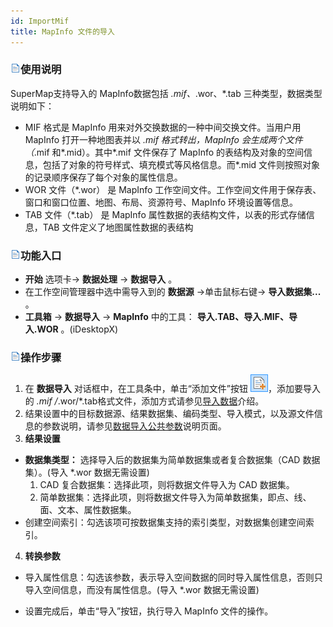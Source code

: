 ```yaml
---
id: ImportMif
title: MapInfo 文件的导入  
---  
```

### ![](../../img/read.gif)使用说明

SuperMap支持导入的 MapInfo数据包括 *.mif、*.wor、*.tab 三种类型，数据类型说明如下：

* MIF 格式是 MapInfo 用来对外交换数据的一种中间交换文件。当用户用 MapInfo 打开一种地图表并以 *.mif 格式转出，MapInfo 会生成两个文件（*.mif 和*.mid）。其中*.mif 文件保存了 MapInfo 的表结构及对象的空间信息，包括了对象的符号样式、填充模式等风格信息。而*.mid 文件则按照对象的记录顺序保存了每个对象的属性信息。
* WOR 文件（*.wor） 是 MapInfo 工作空间文件。工作空间文件用于保存表、窗口和窗口位置、地图、布局、资源符号、MapInfo 环境设置等信息。 
* TAB 文件（*.tab） 是 MapInfo 属性数据的表结构文件，以表的形式存储信息，TAB 文件定义了地图属性数据的表结构 

### ![](../../img/read.gif)功能入口

* **开始** 选项卡-> **数据处理** -> **数据导入** 。
* 在工作空间管理器中选中需导入到的 **数据源** ->单击鼠标右键-> **导入数据集...** 。
* **工具箱** -> **数据导入** -> **MapInfo** 中的工具： **导入.TAB、导入.MIF、导入.WOR** 。(iDesktopX)

### ![](../../img/read.gif)操作步骤

1. 在 **数据导入** 对话框中，在工具条中，单击“添加文件”按钮 ![](../../img/AddBNT.png)，添加要导入的 *.mif /*.wor/*.tab格式文件，添加方式请参见[导入数据](ImportData.html)介绍。
2. 结果设置中的目标数据源、结果数据集、编码类型、导入模式，以及源文件信息的参数说明，请参见[数据导入公共参数](ParameterSettingDia.html)说明页面。
3. **结果设置**
  * **数据集类型：** 选择导入后的数据集为简单数据集或者复合数据集（CAD 数据集）。(导入 *.wor 数据无需设置) 
    1. CAD 复合数据集：选择此项，则将数据文件导入为 CAD 数据集。
    2. 简单数据集：选择此项，则将数据文件导入为简单数据集，即点、线、面、文本、属性数据集。
  * 创建空间索引：勾选该项可按数据集支持的索引类型，对数据集创建空间索引。
4. **转换参数**
  * 导入属性信息：勾选该参数，表示导入空间数据的同时导入属性信息，否则只导入空间信息，而没有属性信息。(导入 *.wor 数据无需设置)

* 设置完成后，单击“导入”按钮，执行导入 MapInfo 文件的操作。


